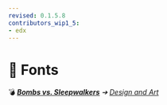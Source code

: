 ```yaml
---
revised: 0.1.5.8
contributors_wip1_5:
- edx
---
```


# 📄 Fonts

💣 ***[Bombs vs. Sleepwalkers](/README.md)** ➔ [Design and Art](/design_art/readme.md)*
